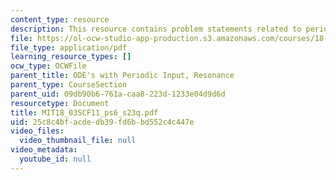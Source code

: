 ```yaml
---
content_type: resource
description: This resource contains problem statements related to periodic input.
file: https://ol-ocw-studio-app-production.s3.amazonaws.com/courses/18-03sc-differential-equations-fall-2011/25c8c4bfacdedb39fd6bbd552c4c447e_MIT18_03SCF11_ps6_s23q.pdf
file_type: application/pdf
learning_resource_types: []
ocw_type: OCWFile
parent_title: ODE's with Periodic Input, Resonance
parent_type: CourseSection
parent_uid: 09db90b6-761a-caa8-223d-1233e04d9d6d
resourcetype: Document
title: MIT18_03SCF11_ps6_s23q.pdf
uid: 25c8c4bf-acde-db39-fd6b-bd552c4c447e
video_files:
  video_thumbnail_file: null
video_metadata:
  youtube_id: null
---
```

